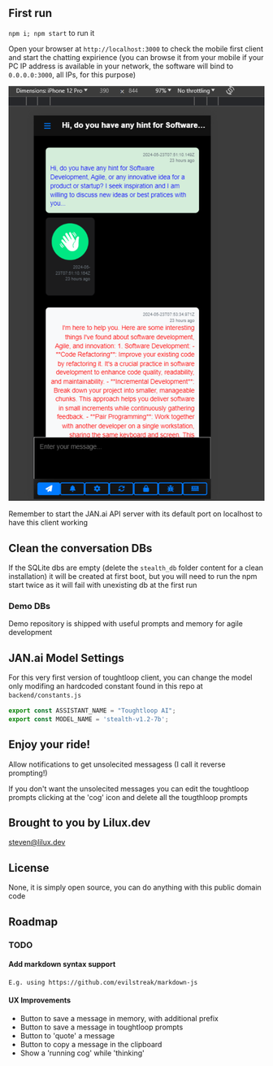 ## First run

`npm i; npm start` to run it

Open your browser at `http://localhost:3000` to check the mobile first client and start the chatting expirience (you can browse it from your mobile if your PC IP address is available in your network, the software will bind to `0.0.0.0:3000`, all IPs, for this purpose) 

![Demo mobile](/shot.png)

Remember to start the JAN.ai API server with its default port on localhost to have this client working


## Clean the conversation DBs

If the SQLite dbs are empty (delete the `stealth_db` folder content for a clean installation) it will be created at first boot, but you will need to run the npm start twice as it will fail with unexisting db at the first run

### Demo DBs

Demo repository is shipped with useful prompts and memory for agile development

## JAN.ai Model Settings

For this very first version of toughtloop client, you can change the model only modifing an hardcoded constant found in this repo at `backend/constants.js`

```js
export const ASSISTANT_NAME = "Toughtloop AI";
export const MODEL_NAME = 'stealth-v1.2-7b';
```

## Enjoy your ride!

Allow notifications to get unsolecited messagess (I call it reverse prompting!)

If you don't want the unsolecited messages you can edit the toughtloop prompts clicking at the 'cog' icon and delete all the tougthloop prompts


## Brought to you by Lilux.dev

steven@lilux.dev

## License

None, it is simply open source, you can do anything with this public domain code

## Roadmap

### TODO

#### Add markdown syntax support
    E.g. using https://github.com/evilstreak/markdown-js

#### UX Improvements
   -  Button to save a message in memory, with additional prefix
   -  Button to save a message in toughtloop prompts
   -  Button to 'quote' a message
   -  Button to copy a message in the clipboard
   -  Show a 'running cog' while 'thinking'